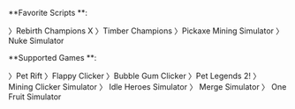 **Favorite Scripts **:

〉Rebirth Champions X
〉Timber Champions
〉Pickaxe Mining Simulator
〉Nuke Simulator



**Supported Games **:

〉Pet Rift
〉Flappy Clicker
〉Bubble Gum Clicker
〉Pet Legends 2!
〉 Mining Clicker Simulator
〉 Idle Heroes Simulator
〉 Merge Simulator
〉 One Fruit Simulator
